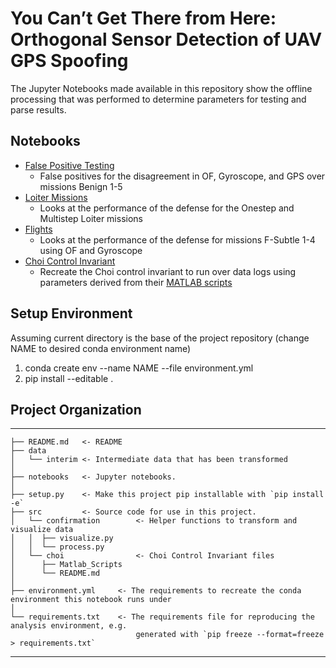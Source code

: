 # You Can’t Get There from Here: Orthogonal Sensor Detection of UAV GPS Spoofing


The Jupyter Notebooks made available in this repository show the offline processing that was performed to determine parameters for testing and parse results.

## Notebooks
* [False Positive Testing](/notebooks/False%20Positive%20Rates.ipynb)
    * False positives for the disagreement in OF, Gyroscope, and GPS over missions Benign 1-5
* [Loiter Missions](/notebooks/Spoofing%20Loiter.ipynb)
    * Looks at the performance of the defense for the Onestep and Multistep Loiter missions
* [Flights](/notebooks/Spoofing%20Flights.ipynb)
    * Looks at the performance of the defense for missions F-Subtle 1-4 using OF and Gyroscope
* [Choi Control Invariant](/notebooks/Choi%20Model.ipynb)
    * Recreate the Choi control invariant to run over data logs using parameters derived from their [MATLAB scripts](/src/choi/Matlab_scripts/)

## Setup Environment
Assuming current directory is the base of the project repository (change NAME to desired conda environment name)
1. conda create env --name NAME --file environment.yml
2. pip install --editable .

## Project Organization
------------

    ├── README.md   <- README
    ├── data
    │   └── interim <- Intermediate data that has been transformed
    │
    ├── notebooks   <- Jupyter notebooks.
    │
    ├── setup.py    <- Make this project pip installable with `pip install -e`
    ├── src         <- Source code for use in this project.
    │   └── confirmation        <- Helper functions to transform and visualize data
    │   │  ├── visualize.py
    │   │  └── process.py
    │   └── choi                <- Choi Control Invariant files
    │      ├── Matlab_Scripts
    │      └── README.md
    │
    ├── environment.yml     <- The requirements to recreate the conda environment this notebook runs under
    │
    └── requirements.txt    <- The requirements file for reproducing the analysis environment, e.g.
                                generated with `pip freeze --format=freeze > requirements.txt`

--------

